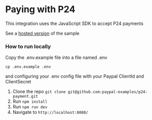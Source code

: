 # Paying with P24

This integration uses the JavaScript SDK to accept P24 payments


See a [hosted version](https://p24-paypal-js-sdk.herokuapp.com) of the sample


### How to run locally

Copy the .env.example file into a file named .env

```
cp .env.example .env
```

and configuring your .env config file with your Paypal ClientId and ClientSecret

1. Clone the repo  `git clone git@github.com:paypal-examples/p24-payment.git`
2. Run `npm install`
3. Run `npm run dev`
4. Navigate to `http://localhost:8080/`

